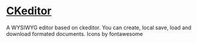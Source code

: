 # [CKeditor](https://stelios333.github.io/ckeditor)
A WYSIWYG editor based on ckeditor. You can create, local save, load and download formated documents. Icons by fontawesome

